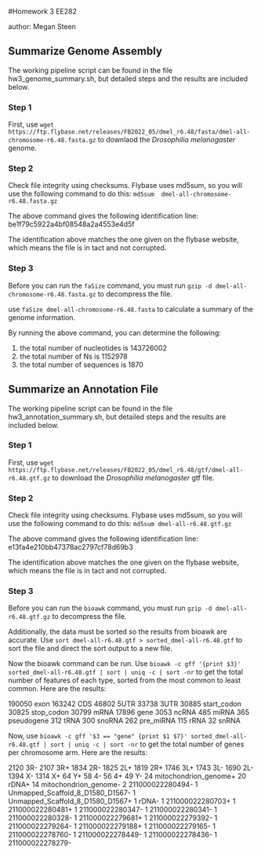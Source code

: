 #Homework 3 EE282

author: Megan Steen

## Summarize Genome Assembly

The working pipeline script can be found in the file hw3_genome_summary.sh, but detailed steps and the results are included below. 

### Step 1

First, use ```wget https://ftp.flybase.net/releases/FB2022_05/dmel_r6.48/fasta/dmel-all-chromosome-r6.48.fasta.gz``` to downlaod the _Drosophilia melanogaster_ genome. 

### Step 2
Check file integrity using checksums. Flybase uses md5sum, so you will use the following command to do this:
```md5sum  dmel-all-chromosome-r6.48.fasta.gz```

The above command gives the following identification line: be1f79c5922a4bf08548a2a4553e4d5f 

The identification above matches the one given on the flybase website, which means the file is in tact and not corrupted. 

### Step 3
Before you can run the ```faSize``` command, you must run ```gzip -d dmel-all-chromosome-r6.48.fasta.gz``` to decompress the file.

use ```faSize dmel-all-chromosome-r6.48.fasta``` to calculate a summary of the genome information.

By running the above command, you can determine the following:
1. the total number of nucleotides is 143726002
2. the total number of Ns is 1152978
3. the total number of sequences is 1870

## Summarize an Annotation File

The working pipeline script can be found in the file hw3_annotation_summary.sh, but detailed steps and the results are included below.

### Step 1
First, use ```wget https://ftp.flybase.net/releases/FB2022_05/dmel_r6.48/gtf/dmel-all-r6.48.gtf.gz``` to download the _Drosophilia melanogaster_ gtf file.

### Step 2
Check file integrity using checksums. Flybase uses md5sum, so you will use the following command to do this: 
```md5sum dmel-all-r6.48.gtf.gz```

The above command gives the following identification line: e13fa4e210bb47378ac2797cf78d69b3

The identification above matches the one given on the flybase website, which means the file is in tact and not corrupted.

### Step 3
Before you can run the ```bioawk``` command, you must run ```gzip -d dmel-all-r6.48.gtf.gz``` to decompress the file.

Additionally, the data must be sorted so the results from bioawk are accurate. Use ```sort dmel-all-r6.48.gtf > sorted_dmel-all-r6.48.gtf``` to sort the file and direct the sort output to a new file.

Now the bioawk command can be run. Use ```bioawk -c gff '{print $3}' sorted_dmel-all-r6.48.gtf | sort | uniq -c | sort -nr``` to get the total number of features of each type, sorted from the most common to least common. Here are the results: 

190050 exon
 163242 CDS
  46802 5UTR
  33738 3UTR
  30885 start_codon
  30825 stop_codon
  30799 mRNA
  17896 gene
   3053 ncRNA
    485 miRNA
    365 pseudogene
    312 tRNA
    300 snoRNA
    262 pre_miRNA
    115 rRNA
     32 snRNA

Now, use ```bioawk -c gff '$3 == "gene" {print $1 $7}' sorted_dmel-all-r6.48.gtf | sort | uniq -c | sort -nr``` to get the total number of genes per chromosome arm. Here are the results:

   2120 3R-
   2107 3R+
   1834 2R-
   1825 2L+
   1819 2R+
   1746 3L+
   1743 3L-
   1690 2L-
   1394 X-
   1314 X+
     64 Y+
     58 4-
     56 4+
     49 Y-
     24 mitochondrion_genome+
     20 rDNA+
     14 mitochondrion_genome-
      2 211000022280494-
      1 Unmapped_Scaffold_8_D1580_D1567-
      1 Unmapped_Scaffold_8_D1580_D1567+
      1 rDNA-
      1 211000022280703+
      1 211000022280481+
      1 211000022280347-
      1 211000022280341-
      1 211000022280328-
      1 211000022279681+
      1 211000022279392-
      1 211000022279264-
      1 211000022279188+
      1 211000022279165-
      1 211000022278760-
      1 211000022278449-
      1 211000022278436-
      1 211000022278279-


 
